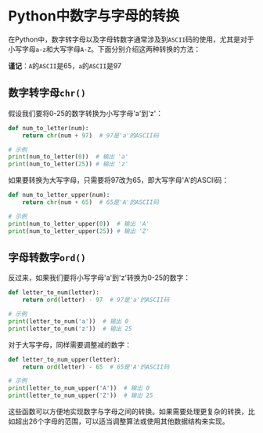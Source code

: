 # Python中数字与字母的转换

在Python中，数字转字母以及字母转数字通常涉及到`ASCII`码的使用，尤其是对于小写字母`a-z`和大写字母`A-Z`。下面分别介绍这两种转换的方法：

**谨记**：`A`的`ASCII`是65，`a`的`ASCII`是97

## 数字转字母`chr()`

假设我们要将0-25的数字转换为小写字母'a'到'z'：

```python
def num_to_letter(num):
    return chr(num + 97)  # 97是'a'的ASCII码

# 示例
print(num_to_letter(0))  # 输出 'a'
print(num_to_letter(25)) # 输出 'z'
```

如果要转换为大写字母，只需要将97改为65，即大写字母'A'的ASCII码：

```python
def num_to_letter_upper(num):
    return chr(num + 65)  # 65是'A'的ASCII码

# 示例
print(num_to_letter_upper(0))  # 输出 'A'
print(num_to_letter_upper(25)) # 输出 'Z'
```

## 字母转数字`ord()`

反过来，如果我们要将小写字母'a'到'z'转换为0-25的数字：

```python
def letter_to_num(letter):
    return ord(letter) - 97  # 97是'a'的ASCII码

# 示例
print(letter_to_num('a'))  # 输出 0
print(letter_to_num('z'))  # 输出 25
```

对于大写字母，同样需要调整减的数字：

```python
def letter_to_num_upper(letter):
    return ord(letter) - 65  # 65是'A'的ASCII码

# 示例
print(letter_to_num_upper('A'))  # 输出 0
print(letter_to_num_upper('Z'))  # 输出 25
```

这些函数可以方便地实现数字与字母之间的转换。如果需要处理更复杂的转换，比如超出26个字母的范围，可以适当调整算法或使用其他数据结构来实现。